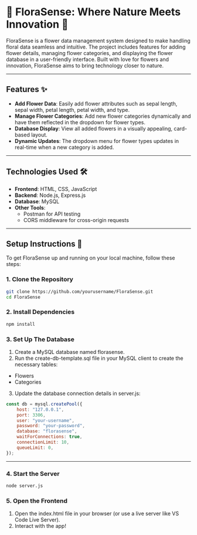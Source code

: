 # 🌸 FloraSense: Where Nature Meets Innovation 🌸

FloraSense is a flower data management system designed to make handling floral data seamless and intuitive. The project includes features for adding flower details, managing flower categories, and displaying the flower database in a user-friendly interface. Built with love for flowers and innovation, FloraSense aims to bring technology closer to nature.

---

## Features ✨

- **Add Flower Data**: Easily add flower attributes such as sepal length, sepal width, petal length, petal width, and type.
- **Manage Flower Categories**: Add new flower categories dynamically and have them reflected in the dropdown for flower types.
- **Database Display**: View all added flowers in a visually appealing, card-based layout.
- **Dynamic Updates**: The dropdown menu for flower types updates in real-time when a new category is added.

---

## Technologies Used 🛠️

- **Frontend**: HTML, CSS, JavaScript
- **Backend**: Node.js, Express.js
- **Database**: MySQL
- **Other Tools**: 
  - Postman for API testing
  - CORS middleware for cross-origin requests

---

## Setup Instructions 🚀

To get FloraSense up and running on your local machine, follow these steps:

### 1. Clone the Repository
```bash
git clone https://github.com/yourusername/FloraSense.git
cd FloraSense
```

### 2. Install Dependencies
```bash
npm install
```

### 3. Set Up The Database
1. Create a MySQL database named florasense.
2. Run the create-db-template.sql file in your MySQL client to create the necessary tables:
- Flowers
- Categories
3. Update the database connection details in server.js:
```javascript
const db = mysql.createPool({
    host: "127.0.0.1",
    port: 3306,
    user: "your-username",
    password: "your-password",
    database: "florasense",
    waitForConnections: true,
    connectionLimit: 10,
    queueLimit: 0,
});
```
---

### 4. Start the Server
```bash
node server.js
```
### 5. Open the Frontend
1. Open the index.html file in your browser (or use a live server like VS Code Live Server).
2. Interact with the app!
